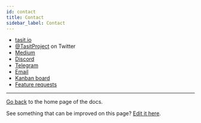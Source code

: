 ```yaml
---
id: contact
title: Contact
sidebar_label: Contact
---
```


- [tasit.io](https://tasit.io/)
- [@TasitProject](https://twitter.com/TasitProject) on Twitter
- [Medium](https://medium.com/tasit)
- [Discord](https://discord.gg/bRp4QKq)
- [Telegram](https://t.me/tasitproject)
- [Email](mailto:founders@tasit.io)
- [Kanban board](https://github.com/orgs/tasitlabs/projects/1)
- [Feature requests](http://feedback.tasit.io/feature-requests)

---

[Go back](Home.md) to the home page of the docs.

See something that can be improved on this page? [Edit it here](https://github.com/tasitlabs/tasit-sdk/blob/develop/packages/docs/docs/Contact.md).
